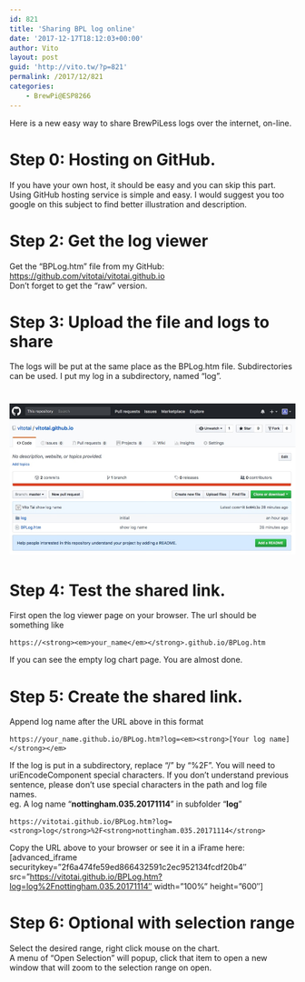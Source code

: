 ```yaml
---
id: 821
title: 'Sharing BPL log online'
date: '2017-12-17T18:12:03+00:00'
author: Vito
layout: post
guid: 'http://vito.tw/?p=821'
permalink: /2017/12/821
categories:
    - BrewPi@ESP8266
---
```


Here is a new easy way to share BrewPiLess logs over the internet, on-line.

# Step 0: Hosting on GitHub.

If you have your own host, it should be easy and you can skip this part. Using GitHub hosting service is simple and easy. I would suggest you too google on this subject to find better illustration and description.

# Step 2: Get the log viewer

Get the “BPLog.htm” file from my GitHub:  
<https://github.com/vitotai/vitotai.github.io>  
Don’t forget to get the “raw” version.

# Step 3: Upload the file and logs to share

The logs will be put at the same place as the BPLog.htm file. Subdirectories can be used. I put my log in a subdirectory, named “log”.

# ![](/wp-content/uploads/2017/12/lv.jpg)

# Step 4: Test the shared link.

First open the log viewer page on your browser. The url should be something like

```
https://<strong><em>your_name</em></strong>.github.io/BPLog.htm
```

If you can see the empty log chart page. You are almost done.

# Step 5: Create the shared link.

Append log name after the URL above in this format

```
https://your_name.github.io/BPLog.htm?log=<em><strong>[Your log name]</strong></em>
```

If the log is put in a subdirectory, replace “/” by “%2F”. You will need to uriEncodeComponent special characters. If you don’t understand previous sentence, please don’t use special characters in the path and log file names.  
eg. A log name “**nottingham.035.20171114**” in subfolder “**log**”

```
https://vitotai.github.io/BPLog.htm?log=<strong>log</strong>%2F<strong>nottingham.035.20171114</strong>
```

Copy the URL above to your browser or see it in a iFrame here:  
\[advanced\_iframe securitykey=”2f6a474fe59ed866432591c2ec952134fcdf20b4″ src=”https://vitotai.github.io/BPLog.htm?log=log%2Fnottingham.035.20171114″ width=”100%” height=”600″\]

# Step 6: Optional with selection range

Select the desired range, right click mouse on the chart.  
A menu of “Open Selection” will popup, click that item to open a new window that will zoom to the selection range on open.